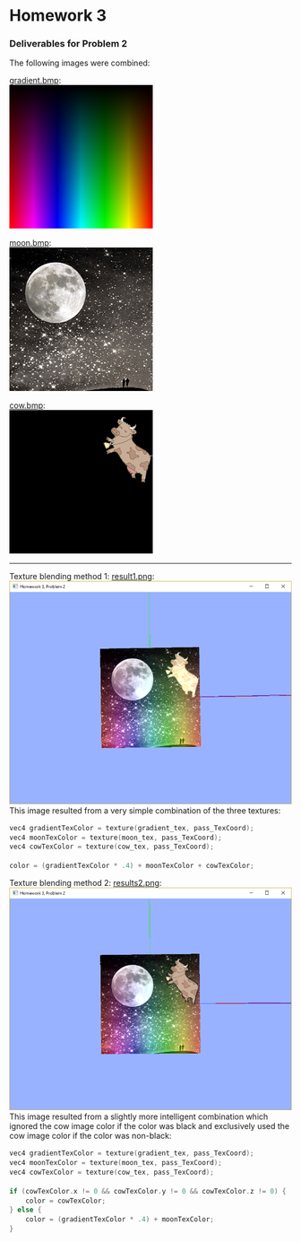 # Homework 3

### Deliverables for Problem 2

The following images were combined:

[gradient.bmp](./gradient.bmp):<br />
<img src="./gradient.bmp" /><br />

[moon.bmp](./moon.bmp):<br />
<img src="./moon.bmp" /><br />

[cow.bmp](./cow.bmp):<br />
<img src="./cow.bmp" />

<hr />

Texture blending method 1: [result1.png](./result1.png):
 <img src="./result1.png" /><br />
  This image resulted from a very simple combination of the three textures:

  ```c++
  vec4 gradientTexColor = texture(gradient_tex, pass_TexCoord);
  vec4 moonTexColor = texture(moon_tex, pass_TexCoord);
  vec4 cowTexColor = texture(cow_tex, pass_TexCoord);

  color = (gradientTexColor * .4) + moonTexColor + cowTexColor;
  ```

Texture blending method 2: [results2.png](./result2.png):
  <img src="./result2.png" /><br />
  This image resulted from a slightly more intelligent combination which ignored the cow image color if the color was black and exclusively used the cow image color if the color was non-black:

  ```c++
  vec4 gradientTexColor = texture(gradient_tex, pass_TexCoord);
  vec4 moonTexColor = texture(moon_tex, pass_TexCoord);
  vec4 cowTexColor = texture(cow_tex, pass_TexCoord);

  if (cowTexColor.x != 0 && cowTexColor.y != 0 && cowTexColor.z != 0) {
	  color = cowTexColor;
  } else {
	  color = (gradientTexColor * .4) + moonTexColor;
  }
  ```